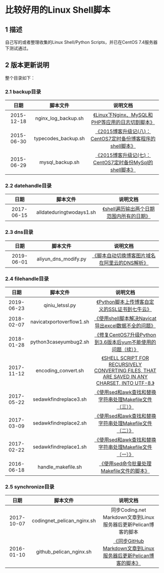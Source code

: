 比较好用的Linux Shell脚本
======================================================


## 1 描述
自己写的或者整理收集的Linux Shell/Python Scripts，并已在CentOS 7.4服务器下测试通过。

## 2 版本更新说明
整个目录如下：

### 2.1 backup目录

| 日期        | 脚本文件           | 说明文档  |
| :----: | :----: | :----: |
| 2015-12-18      | nginx_log_backup.sh      |   [《Linux下Nginx、MySQL和PHP等应用的日志切割脚本》](https://typecodes.com/linux/applogsbackup.html '查看原文') |
| 2015-06-30 | typecodes_backup.sh      |    [《2015博客升级记(八)：CentOS7定时备份博客程序的shell脚本》](https://typecodes.com/linux/centos7blogregularbackup.html '查看原文') |
| 2015-06-29      | mysql_backup.sh | [《2015博客升级记(七)：CentOS7定时备份MySql的shell脚本》](https://typecodes.com/linux/centos7mysqlregularbackup.html '查看原文') |


### 2.2 datehandle目录

| 日期        | 脚本文件           | 说明文档  |
| :----: | :----: | :----: |
| 2017-06-15      | alldateduringtwodays1.sh | [《shell遍历输出两个日期范围内所有的日期》](https://typecodes.com/linux/alldateduringtwodays1.html '查看原文') |


### 2.3 dns目录

| 日期        | 脚本文件           | 说明文档  |
| :----: | :----: | :----: |
| 2019-06-01      | aliyun_dns_modify.py | [《脚本自动切换博客图片域名在阿里云的DNS解析》](https://typecodes.com/python/aliyundnsanalysis1.html '查看原文') |


### 2.4 filehandle目录

| 日期        | 脚本文件           | 说明文档  |
| :----: | :----: | :----: |
| 2019-06-23 | qiniu_letssl.py      |    [《Python脚本上传博客自定义的SSL证书到七牛云》](https://typecodes.com/python/qiniuletssl1.html 'Python脚本上传博客自定义的SSL证书到七牛云') |
| 2018-02-07 | navicatxportoverflow1.sh      |    [《使用shell脚本解决Navicat导出excel数据不全的问题》](https://typecodes.com/linux/navicatxportoverflow1.html '使用shell脚本解决Navicat导出excel数据不全的问题') |
| 2018-01-28 | python3caseyumbug2.sh      |    [《修复CentOS7升级Python到3.6版本后yum不能使用的问题（续）》](https://typecodes.com/linux/python3caseyumbug2.html '修复CentOS7升级Python到3.6版本后yum不能使用的问题（续）') |
| 2017-11-12 | encoding_convert.sh      |    [《SHELL SCRIPT FOR RECURSIVELY CONVERTING FILES, THAT ARE SAVED IN ANY CHARSET, INTO UTF-8.》](https://www.lexo.ch/blog/2013/01/linux-bash-shell-script-for-recursively-converting-all-files-with-various-charsets-in-a-directory-into-utf-8-shell-skript-fur-das-rekursive-konvertieren-von-allen-files-in-einem-verzeichnis-mit-belie/ '将指定目录下的所有非utf-8格式的指定后缀的文件全部转换成utf-8') |
| 2017-05-22 | sedawkfindreplace3.sh      |    [《使用sed和awk查找和替换字符串处理Makefile文件（三）》](https://typecodes.com/linux/sedawkfindreplace3.html '使用sed和awk查找和替换字符串处理Makefile文件（三）') |
| 2017-03-09 | sedawkfindreplace2.sh      |    [《使用sed和awk查找和替换字符串处理Makefile文件（二）》](https://typecodes.com/linux/sedawkfindreplace2.html '查看原文') |
| 2017-02-22      | sedawkfindreplace1.sh      |   [《使用sed和awk查找和替换字符串处理Makefile文件（一）》](https://typecodes.com/linux/sedawkfindreplace1.html '查看原文') |
| 2016-06-18      | handle_makefile.sh | [《使用sed命令批量处理Makefile文件的脚本》](https://typecodes.com/linux/handlemakefilebysed.html '查看原文') |


### 2.5 synchronize目录

| 日期        | 脚本文件           | 说明文档  |
| :----: | :----: | :----: |
| 2017-10-07      | codingnet_pelican_nginx.sh | 同步Coding.net Markdown文章到Linux服务器后更新Pelican博客的脚本 |
| 2016-01-10      | github_pelican_nginx.sh | [《同步GitHub Markdown文章到Linux服务器后更新Pelican博客的脚本》](https://typecodes.com/linux/syngithubmarkdownpelican.html '查看原文') |
